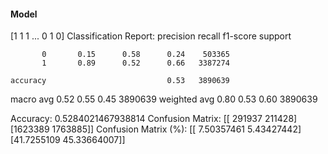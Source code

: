 #### Model
[1 1 1 ... 0 1 0]
Classification Report:
              precision    recall  f1-score   support

           0       0.15      0.58      0.24    503365
           1       0.89      0.52      0.66   3387274

    accuracy                           0.53   3890639
   macro avg       0.52      0.55      0.45   3890639
weighted avg       0.80      0.53      0.60   3890639

Accuracy: 0.5284021467938814
Confusion Matrix:
[[ 291937  211428]
 [1623389 1763885]]
Confusion Matrix (%):
[[ 7.50357461  5.43427442]
 [41.7255109  45.33664007]]
